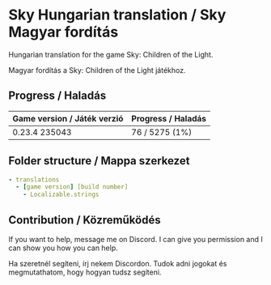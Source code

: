 # Sky Hungarian translation / Sky Magyar fordítás

Hungarian translation for the game Sky: Children of the Light.

Magyar fordítás a Sky: Children of the Light játékhoz.

## Progress / Haladás

| Game version / Játék verzió | Progress / Haladás |
| --------------------------- | ------------------ |
| 0.23.4 235043               | 76 / 5275 (1%)     |

## Folder structure / Mappa szerkezet

```yml
- translations
  - [game version] [build number]
    - Localizable.strings
```

## Contribution / Közreműködés

If you want to help, message me on Discord. I can give you permission and I can show you how you can help.

Ha szeretnél segíteni, írj nekem Discordon. Tudok adni jogokat és megmutathatom, hogy hogyan tudsz segíteni.
